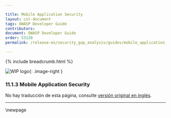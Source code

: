 ```yaml
---

title: Mobile Application Security
layout: col-document
tags: OWASP Developer Guide
contributors:
document: OWASP Developer Guide
order: 53130
permalink: /release-es/security_gap_analysis/guides/mobile_application_security/

---
```


{% include breadcrumb.html %}

<style type="text/css">
.image-right {
  height: 180px;
  display: block;
  margin-left: auto;
  margin-right: auto;
  float: right;
}
</style>

![WIP logo](../../../assets/images/dg_wip.png "Trabajo en curso"){: .image-right }

### 11.1.3 Mobile Application Security

No hay traducción de esta página, consulte [versión original en inglés][release130103].

----

[release130103]: https://github.com/OWASP/www-project-developer-guide/blob/main/release/13-security-gap-analysis/01-guides/03-mas.md

\newpage
